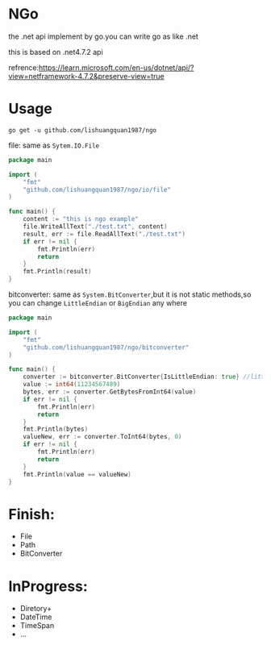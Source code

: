 # NGo
the .net api implement by go.you can write go as like .net

this is based on .net4.7.2 api

refrence:https://learn.microsoft.com/en-us/dotnet/api/?view=netframework-4.7.2&preserve-view=true

# Usage
 ```
 go get -u github.com/lishuangquan1987/ngo
 ```
file: same as `Sytem.IO.File`
```go
package main

import (
	"fmt"
	"github.com/lishuangquan1987/ngo/io/file"
)

func main() {
	content := "this is ngo example"
	file.WriteAllText("./test.txt", content)
	result, err := file.ReadAllText("./test.txt")
	if err != nil {
		fmt.Println(err)
		return
	}
	fmt.Println(result)
}

```
bitconverter: same as `System.BitConverter`,but it is not static methods,so you can change `LittleEndian` or `BigEndian` any where
```go
package main

import (
	"fmt"
	"github.com/lishuangquan1987/ngo/bitconverter"
)

func main() {
	converter := bitconverter.BitConverter{IsLittleEndian: true} //littleEndian at the front
	value := int64(11234567489)
	bytes, err := converter.GetBytesFromInt64(value)
	if err != nil {
		fmt.Println(err)
		return
	}
	fmt.Println(bytes)
	valueNew, err := converter.ToInt64(bytes, 0)
	if err != nil {
		fmt.Println(err)
		return
	}
	fmt.Println(value == valueNew)
}

```


# Finish:
- File
- Path
- BitConverter

# InProgress:
- Diretory+
- DateTime
- TimeSpan
- ...

